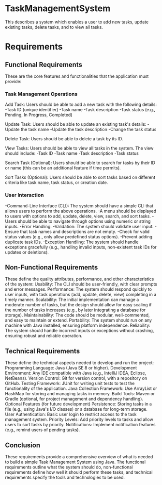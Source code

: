 # TaskManagementSystem
This describes a system which enables a user to add new tasks, update existing tasks, delete tasks, and to view all tasks.

#  Requirements
## Functional Requirements
These are the core features and functionalities that the application must provide:
### Task Management Operations
Add Task: Users should be able to add a new task with the following details:
-Task ID (unique identifier)
-Task name
-Task description
-Task status (e.g., Pending, In Progress, Completed)

Update Task: Users should be able to update an existing task's details:
-Update the task name
-Update the task description
-Change the task status

Delete Task: Users should be able to delete a task by its ID.

View Tasks: Users should be able to view all tasks in the system. The view should include:
-Task ID
-Task name
-Task description
-Task status

Search Task (Optional): Users should be able to search for tasks by their ID or name (this can be an additional feature if time permits).

Sort Tasks (Optional): Users should be able to sort tasks based on different criteria like task name, task status, or creation date.

### User Interaction
-Command-Line Interface (CLI): The system should have a simple CLI that allows users to perform the above operations.
-A menu should be displayed to users with options to add, update, delete, view, search, and sort tasks.
-Users should be able to navigate through options using numeric or string inputs.
-Error Handling.
-Validation: The system should validate user input.
-Ensure that task names and descriptions are not empty.
-Check for valid status values (e.g., only allow predefined status options).
-Prevent adding duplicate task IDs.
-Exception Handling: The system should handle exceptions gracefully (e.g., handling invalid inputs, non-existent task IDs for updates or deletions).

## Non-Functional Requirements
These define the quality attributes, performance, and other characteristics of the system:
Usability: The CLI should be user-friendly, with clear prompts and error messages.
Performance: The system should respond quickly to user inputs, with task operations (add, update, delete, view) completing in a timely manner.
Scalability: The initial implementation can manage a moderate number of tasks, but the design should allow for easy scaling if the number of tasks increases (e.g., by later integrating a database for storage).
Maintainability: The code should be modular, well-commented, and easy to maintain or extend.
Portability: The system should run on any machine with Java installed, ensuring platform independence.
Reliability: The system should handle incorrect inputs or exceptions without crashing, ensuring robust and reliable operation.

## Technical Requirements
These define the technical aspects needed to develop and run the project:
Programming Language: Java (Java SE 8 or higher).
Development Environment: Any IDE compatible with Java (e.g., IntelliJ IDEA, Eclipse, NetBeans).
Version Control: Git for version control, with a repository on GitHub.
Testing Framework: JUnit for writing unit tests to test the functionality of the application.
Java Collection Framework: Use ArrayList or HashMap for storing and managing tasks in memory.
Build Tools: Maven or Gradle (optional, for project management and dependency handling).
Optional Features (for future development)
Persistence: Storing tasks in a file (e.g., using Java's I/O classes) or a database for long-term storage.
User Authentication: Basic user login to restrict access to the task management system.
Priority Levels: Add priority levels to tasks and allow users to sort tasks by priority.
Notifications: Implement notification features (e.g., remind users of pending tasks).

## Conclusion
These requirements provide a comprehensive overview of what is needed to build a simple Task Management System using Java. The functional requirements outline what the system should do, non-functional requirements define how well it should perform these tasks, and technical requirements specify the tools and technologies to be used.
